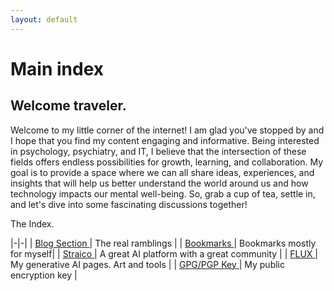 ```yaml
---
layout: default
---
```

# Main index

## Welcome traveler.

Welcome to my little corner of the internet! I am glad you've stopped by and I hope that you find my content engaging and informative. Being interested in psychology, psychiatry, and IT, I believe that the intersection of these fields offers endless possibilities for growth, learning, and collaboration. My goal is to provide a space where we can all share ideas, experiences, and insights that will help us better understand the world around us and how technology impacts our mental well-being. So, grab a cup of tea, settle in, and let's dive into some fascinating discussions together!

The Index.

|-|-|
| [ Blog Section ](blog) | The real ramblings |
| [ Bookmarks ](bookmarks) | Bookmarks mostly for myself|
| [ Straico ](Straico)| A great AI platform with a great community |
| [ FLUX ](FLUX) | My generative AI pages. Art and tools |
| [ GPG/PGP Key ](gpg) | My public encryption key |
